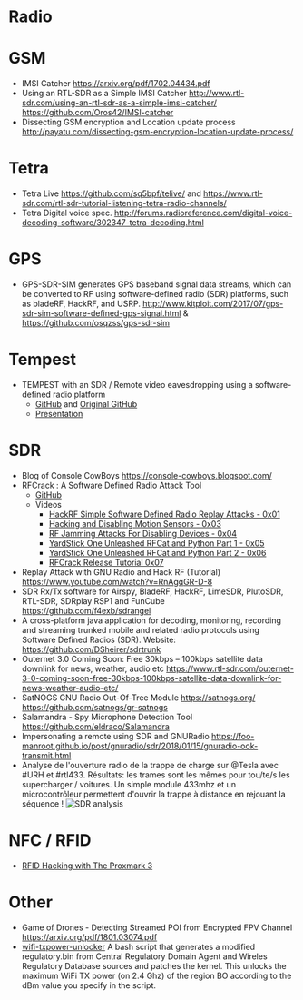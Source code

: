 Radio
=====

# GSM
* IMSI Catcher https://arxiv.org/pdf/1702.04434.pdf
* Using an RTL-SDR as a Simple IMSI Catcher http://www.rtl-sdr.com/using-an-rtl-sdr-as-a-simple-imsi-catcher/ https://github.com/Oros42/IMSI-catcher
* Dissecting GSM encryption and Location update process http://payatu.com/dissecting-gsm-encryption-location-update-process/

# Tetra
* Tetra Live https://github.com/sq5bpf/telive/ and https://www.rtl-sdr.com/rtl-sdr-tutorial-listening-tetra-radio-channels/
* Tetra Digital voice spec. http://forums.radioreference.com/digital-voice-decoding-software/302347-tetra-decoding.html

# GPS
*  GPS-SDR-SIM generates GPS baseband signal data streams, which can be converted to RF using software-defined radio (SDR) platforms, such as bladeRF, HackRF, and USRP. http://www.kitploit.com/2017/07/gps-sdr-sim-software-defined-gps-signal.html & https://github.com/osqzss/gps-sdr-sim

# Tempest
* TEMPEST with an SDR / Remote video eavesdropping using a software-defined radio platform 
	* [GitHub](https://github.com/rtlsdrblog/TempestSDR) and [Original GitHub](https://github.com/martinmarinov/TempestSDR)
	* [Presentation](https://www.rtl-sdr.com/tempestsdr-a-sdr-tool-for-eavesdropping-on-computer-screens-via-unintentionally-radiated-rf/)

# SDR
* Blog of Console CowBoys https://console-cowboys.blogspot.com/
* RFCrack : A Software Defined Radio Attack Tool
	* [GitHub](https://github.com/cclabsInc/RFCrack)
	* Videos
		* [HackRF Simple Software Defined Radio Replay Attacks - 0x01](https://www.youtube.com/watch?v=3dtAII7Mm7Y)
		* [Hacking and Disabling Motion Sensors - 0x03](https://www.youtube.com/watch?v=rofpPi-ApzI)
		* [RF Jamming Attacks For Disabling Devices - 0x04](https://www.youtube.com/watch?v=JoMKT-59ilw)
		* [YardStick One Unleashed RFCat and Python Part 1 - 0x05](https://www.youtube.com/watch?v=dfM0UlQzx7E)
		* [YardStick One Unleashed RFCat and Python Part 2 - 0x06](https://www.youtube.com/watch?v=m0yZlFShIVA)
		* [RFCrack Release Tutorial 0x07](https://www.youtube.com/watch?v=H7-g15YZBiI)
* Replay Attack with GNU Radio and Hack RF (Tutorial) https://www.youtube.com/watch?v=RnAgqGR-D-8
* SDR Rx/Tx software for Airspy, BladeRF, HackRF, LimeSDR, PlutoSDR, RTL-SDR, SDRplay RSP1 and FunCube https://github.com/f4exb/sdrangel
* A cross-platform java application for decoding, monitoring, recording and streaming trunked mobile and related radio protocols using Software Defined Radios (SDR). Website: https://github.com/DSheirer/sdrtrunk
* Outernet 3.0 Coming Soon: Free 30kbps – 100kbps satellite data downlink for news, weather, audio etc https://www.rtl-sdr.com/outernet-3-0-coming-soon-free-30kbps-100kbps-satellite-data-downlink-for-news-weather-audio-etc/
* SatNOGS GNU Radio Out-Of-Tree Module https://satnogs.org/ https://github.com/satnogs/gr-satnogs
* Salamandra - Spy Microphone Detection Tool https://github.com/eldraco/Salamandra
* Impersonating a remote using SDR and GNURadio https://foo-manroot.github.io/post/gnuradio/sdr/2018/01/15/gnuradio-ook-transmit.html
* Analyse de l'ouverture radio de la trappe de charge sur @Tesla avec #URH et #rtl433. Résultats: les trames sont les mêmes pour tou/te/s les supercharger / voitures. Un simple module 433mhz et un microcontrôleur permettent d'ouvrir la trappe à distance en rejouant la séquence !
![SDR analysis](https://pbs.twimg.com/media/DU35chuWkAE998m.jpg)

# NFC / RFID
* [RFID Hacking with The Proxmark 3](https://blog.kchung.co/rfid-hacking-with-the-proxmark-3/)

# Other
* Game of Drones - Detecting Streamed POI from Encrypted FPV Channel https://arxiv.org/pdf/1801.03074.pdf
* [wifi-txpower-unlocker](https://github.com/hiruna/wifi-txpower-unlocker) A bash script that generates a modified regulatory.bin from Central Regulatory Domain Agent and Wireles Regulatory Database sources and patches the kernel. This unlocks the maximum WiFi TX power (on 2.4 Ghz) of the region BO according to the dBm value you specify in the script.

